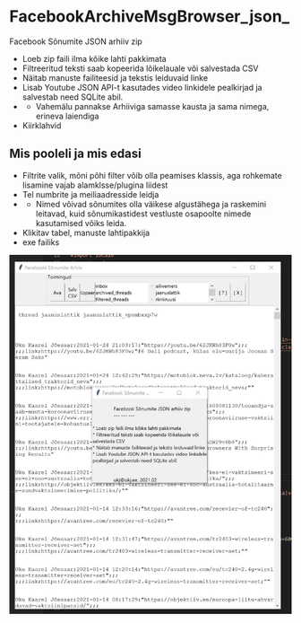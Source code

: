 # FacebookArchiveMsgBrowser_json_
Facebook Sõnumite JSON arhiiv zip

* Loeb zip faili ilma kõike lahti pakkimata
* Filtreeritud teksti saab kopeerida lõikelauale või salvestada CSV
* Näitab manuste failiteesid ja tekstis leiduvaid linke
* Lisab Youtube JSON API-t kasutades video linkidele pealkirjad ja salvestab need SQLite abil.
* * Vahemälu pannakse Arhiiviga samasse kausta ja sama nimega, erineva laiendiga
* Kiirklahvid

## Mis pooleli ja mis edasi

- Filtrite valik, mõni põhi filter võib olla peamises  klassis, aga rohkemate lisamine vajab alamklsse/plugina liidest
- Tel numbrite ja meiliaadresside leidja
- - Nimed võivad sõnumites olla väikese algustähega ja raskemini leitavad, kuid sõnumikastidest vestluste osapoolte nimede kasutamised võiks leida. 
- Klikitav tabel, manuste lahtipakkija
- exe failiks

<img src='https://raw.githubusercontent.com/ukj/FacebookArchiveMsgBrowser_json_/master/Screenshot_20210213-012954_Pydroid%203.jpg' />
